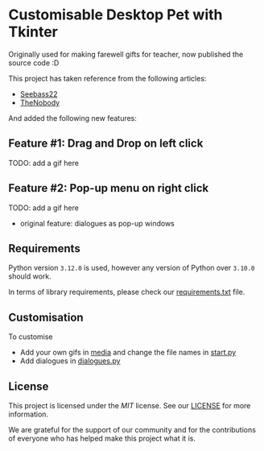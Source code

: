 # Customisable Desktop Pet with Tkinter
Originally used for making farewell gifts for teacher, now published the source code :D

This project has taken reference from the following articles:
- [Seebass22](https://seebass22.github.io/python-desktop-pet-tutorial/)
- [TheNobody](https://medium.com/analytics-vidhya/create-your-own-desktop-pet-with-python-5b369be18868)

And added the following new features:

## Feature #1: Drag and Drop on left click
TODO: add a gif here

## Feature #2: Pop-up menu on right click
TODO: add a gif here
- original feature: dialogues as pop-up windows

## Requirements
Python version `3.12.0` is used, however any version of Python over `3.10.0` should work.

In terms of library requirements, please check our [requirements.txt](https://github.com/annieqqa/customisable-desktop-pet/blob/main/requirements.txt) file.

## Customisation
To customise
- Add your own gifs in [media](https://github.com/annieqqa/customisable-desktop-pet/blob/main/media) and change the file names in [start.py](https://github.com/annieqqa/customisable-desktop-pet/blob/main/start.py)
- Add dialogues in [dialogues.py](https://github.com/annieqqa/customisable-desktop-pet/blob/main/dialogues.py)

## License
This project is licensed under the *MIT* license. See our [LICENSE](LICENSE) for more information.

We are grateful for the support of our community and for the contributions of everyone who has helped make this project what it is.